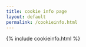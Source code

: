 ```yaml
---
title: cookie info page
layout: default
permalink: /cookieinfo.html
---
```

{% include cookieinfo.html %}